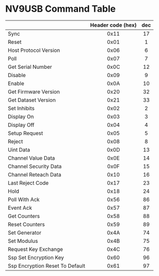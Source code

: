# NV9USB Command Table

| |Header code (hex)|dec|
|---|:---:|:---:|
| Sync | 0x11 | 17 |
| Reset | 0x01 | 1 |
| Host Protocol Version | 0x06 | 6 |
| Poll | 0x07 | 7 |
| Get Serial Number | 0x0C | 12 |
| Disable | 0x09 | 9 |
| Enable | 0x0A | 10 |
| Get Firmware Version | 0x20 | 32 |
| Get Dataset Version | 0x21 | 33 |
| Set Inhibits | 0x02 | 2 |
| Display On | 0x03 | 3 |
| Display Off | 0x04 | 4 |
| Setup Request | 0x05 | 5 |
| Reject | 0x08 | 8 |
| Uint Data | 0x0D | 13 |
| Channel Value Data | 0x0E | 14 |
| Channel Security Data | 0x0F | 15 |
| Channel Re­teach Data | 0x10 | 16 |
| Last Reject Code | 0x17 | 23 |
| Hold | 0x18 | 24 |
| Poll With Ack | 0x56 | 86 |
| Event Ack | 0x57 | 87 |
| Get Counters | 0x58 | 88 |
| Reset Counters | 0x59 | 89 |
| Set Generator | 0x4A | 74 |
| Set Modulus | 0x4B | 75 |
| Request Key Exchange | 0x4C | 76 |
| Ssp Set Encryption Key | 0x60 | 96 |
| Ssp Encryption Reset To Default | 0x61 | 97 |
